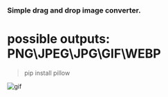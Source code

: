 ### Simple drag and drop image converter.

# possible outputs: PNG\JPEG\JPG\GIF\WEBP

> pip install pillow

![gif](https://raw.githubusercontent.com/xstiff/drag_and_drop_image_converter_python/main/example.gif)
